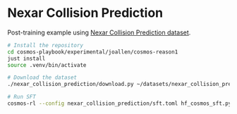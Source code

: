 # Nexar Collision Prediction

Post-training example using [Nexar Collision Prediction dataset](https://huggingface.co/datasets/nexar-ai/nexar_collision_prediction).

```sh
# Install the repository
cd cosmos-playbook/experimental/joallen/cosmos-reason1
just install
source .venv/bin/activate

# Download the dataset
./nexar_collision_prediction/download.py ~/datasets/nexar_collision_prediction/cosmos-rl

# Run SFT
cosmos-rl --config nexar_collision_prediction/sft.toml hf_cosmos_sft.py
```
